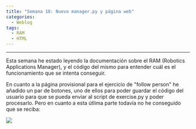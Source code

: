 ```yaml
---
title: "Semana 18: Nuevo manager.py y página web"
categories:
  - Weblog
tags:
  - RAM
  - HTML
---
```


---
Esta semana he estado leyendo la documentación sobre el RAM (Robotics Applications Manager), y el código del mismo para entender cuál es el funcionamiento que se intenta conseguir.

En cuanto a la página provisional para el ejercicio de "follow person" he añadido un par de botones, uno de ellos para poder guardar el código del usuario para que se pueda enviar al script de exercise.py y poder procesarlo. Pero en cuanto a esta útlima parte todavía no he conseguido que se reciba: 

![](/2022-tfg-alejandro-moncalvillo/images/week_18_web.png)